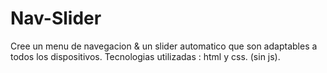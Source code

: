 # Nav-Slider
Cree un menu de navegacion & un slider automatico que son adaptables a todos los dispositivos. Tecnologias utilizadas : html y css. (sin js).
